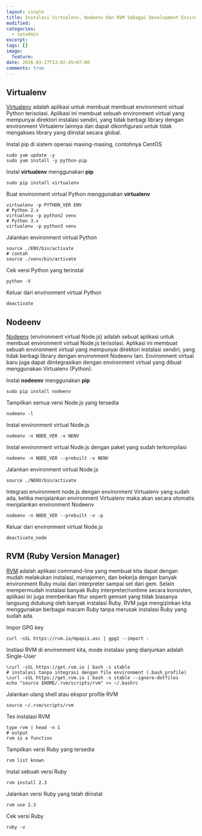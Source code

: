 ```yaml
---
layout: single
title: Instalasi Virtualenv, Nodeenv Dan RVM Sebagai Development Environment
modified:
categories:
  - sysadmin
excerpt:
tags: []
image:
  feature:
date: 2016-03-27T13:02:45+07:00
comments: true
---
```


## Virtualenv

[Virtualenv](https://virtualenv.readthedocs.org/en/latest/) adalah aplikasi untuk membuat membuat environment virtual Python terisolasi. Aplikasi ini membuat sebuah environment virtual yang mempunyai direktori instalasi sendiri, yang tidak berbagi library dengan environment Virtualenv lainnya dan dapat dikonfigurasi untuk tidak mengakses library yang diinstal secara global.

Instal pip di sistem operasi masing-masing, contohnya CentOS

    sudo yum update -y
    sudo yum install -y python-pip

Instal **virtualenv** menggunakan **pip**

    sudo pip install virtualenv

Buat environment virtual Python menggunakan **virtualenv**

    virtualenv -p PYTHON_VER ENV
    # Python 2.x
    virtualenv -p python2 venv
    # Python 3.x
    virtualenv -p python3 venv

Jalankan environment virtual Python

    source ./ENV/bin/activate
    # contoh
    source ./venv/bin/activate

Cek versi Python yang terinstal

    python -V

Keluar dari environment virtual Python

    deactivate

## Nodeenv

[Nodeenv](http://ekalinin.github.io/nodeenv/) (environment virtual Node.js) adalah sebuat aplikasi untuk membuat environment virtual Node.js terisolasi. Aplikasi ini membuat sebuah environment virtual yang mempunyai direktori instalasi sendiri, yang tidak berbagi library dengan environment Nodeenv lain. Environment virtual baru juga dapat diintegrasikan dengan environment virtual yang dibuat menggunakan Virtualenv (Python).

Instal **nodeenv** menggunakan **pip**

    sudo pip install nodeenv

Tampilkan semua versi Node.js yang tersedia

    nodeenv -l

Instal environment virtual Node.js

    nodeenv -n NODE_VER -v NENV

Instal environment virtual Node.js dengan paket yang sudah terkompilasi

    nodeenv -n NODE_VER --prebuilt -v NENV

Jalankan environment virtual Node.js

    source ./NENV/bin/activate

Integrasi environment node.js dengan environment Virtualenv yang sudah ada, ketika menjalankan environment Virtualenv maka akan secara otomatis menjalankan environment Nodeenv

    nodeenv -n NODE_VER --prebuilt -v -p

Keluar dari environment virtual Node.js

    deactivate_node

## RVM (Ruby Version Manager)

[RVM](https://rvm.io/) adalah aplikasi command-line yang membuat kita dapat dengan mudah melakukan instalasi, manajemen, dan bekerja dengan banyak environment Ruby mulai dari interpreter sampai set dari gem. Selain mempermudah instalasi banyak Ruby interpreter/runtime secara konsisten, aplikasi ini juga memberikan fitur seperti gemset yang tidak biasanya langsung didukung oleh banyak instalasi Ruby. RVM juga mengizinkan kita menggunakan berbagai macam Ruby tanpa merusak instalasi Ruby yang sudah ada.

Impor GPG key

    curl -sSL https://rvm.io/mpapis.asc | gpg2 --import -

Instlasi RVM di environment kita, mode instalasi yang dianjurkan adalah Single-User

    \curl -sSL https://get.rvm.io | bash -s stable
    # instalasi tanpa integrasi dengan file environment (.bash_profile)
    \curl -sSL https://get.rvm.io | bash -s stable --ignore-dotfiles
    echo "source $HOME/.rvm/scripts/rvm" >> ~/.bashrc

Jalankan ulang shell atau ekspor profile RVM

    source ~/.rvm/scripts/rvm

Tes instalasi RVM

    type rvm | head -n 1
    # output
    rvm is a function

Tampilkan versi Ruby yang tersedia

    rvm list known

Instal sebuah versi Ruby

    rvm install 2.3

Jalankan versi Ruby yang telah diinstal

    rvm use 2.3

Cek versi Ruby

    ruby -v
